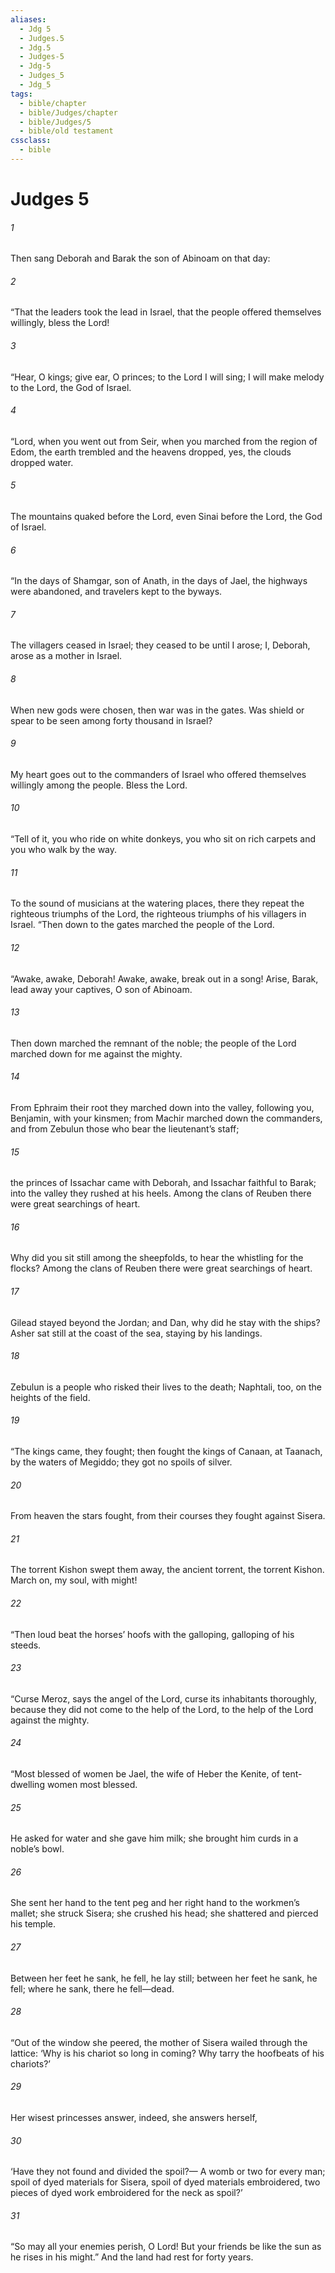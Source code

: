 ```yaml
---
aliases:
  - Jdg 5
  - Judges.5
  - Jdg.5
  - Judges-5
  - Jdg-5
  - Judges_5
  - Jdg_5
tags:
  - bible/chapter
  - bible/Judges/chapter
  - bible/Judges/5
  - bible/old testament
cssclass:
  - bible
---
```


# Judges 5

###### 1
Then sang Deborah and Barak the son of Abinoam on that day:
###### 2
“That the leaders took the lead in Israel, that the people offered themselves willingly, bless the Lord!
###### 3
“Hear, O kings; give ear, O princes; to the Lord I will sing; I will make melody to the Lord, the God of Israel.
###### 4
“Lord, when you went out from Seir, when you marched from the region of Edom,   the earth trembled and the heavens dropped, yes, the clouds dropped water.
###### 5
The mountains quaked before the Lord,   even Sinai before the Lord, the God of Israel.
###### 6
“In the days of Shamgar, son of Anath, in the days of Jael, the highways were abandoned, and travelers kept to the byways.
###### 7
The villagers ceased in Israel; they ceased to be until I arose; I, Deborah, arose as a mother in Israel.
###### 8
When new gods were chosen, then war was in the gates.   Was shield or spear to be seen among forty thousand in Israel?
###### 9
My heart goes out to the commanders of Israel who offered themselves willingly among the people. Bless the Lord.
###### 10
“Tell of it, you who ride on white donkeys, you who sit on rich carpets and you who walk by the way.
###### 11
To the sound of musicians at the watering places, there they repeat the righteous triumphs of the Lord, the righteous triumphs of his villagers in Israel. “Then down to the gates marched the people of the Lord.
###### 12
“Awake, awake, Deborah! Awake, awake, break out in a song! Arise, Barak, lead away your captives, O son of Abinoam.
###### 13
Then down marched the remnant of the noble; the people of the Lord marched down for me against the mighty.
###### 14
From Ephraim their root they marched down into the valley, following you, Benjamin, with your kinsmen; from Machir marched down the commanders, and from Zebulun those who bear the lieutenant’s staff;
###### 15
the princes of Issachar came with Deborah, and Issachar faithful to Barak; into the valley they rushed at his heels. Among the clans of Reuben there were great searchings of heart.
###### 16
Why did you sit still among the sheepfolds, to hear the whistling for the flocks? Among the clans of Reuben there were great searchings of heart.
###### 17
Gilead stayed beyond the Jordan;   and Dan, why did he stay with the ships?   Asher sat still at the coast of the sea, staying by his landings.
###### 18
Zebulun is a people who risked their lives to the death;   Naphtali, too, on the heights of the field.
###### 19
“The kings came, they fought; then fought the kings of Canaan, at Taanach, by the waters of Megiddo;   they got no spoils of silver.
###### 20
From heaven the stars fought, from their courses they fought against Sisera.
###### 21
The torrent Kishon swept them away, the ancient torrent, the torrent Kishon. March on, my soul, with might!
###### 22
“Then loud beat the horses’ hoofs with the galloping, galloping of his steeds.
###### 23
“Curse Meroz, says the angel of the Lord, curse its inhabitants thoroughly,   because they did not come to the help of the Lord, to the help of the Lord against the mighty.
###### 24
“Most blessed of women be Jael, the wife of Heber the Kenite, of tent-dwelling women most blessed.
###### 25
He asked for water and she gave him milk; she brought him curds in a noble’s bowl.
###### 26
She sent her hand to the tent peg and her right hand to the workmen’s mallet; she struck Sisera; she crushed his head; she shattered and pierced his temple.
###### 27
Between her feet he sank, he fell, he lay still; between her feet he sank, he fell; where he sank, there he fell—dead.
###### 28
“Out of the window she peered, the mother of Sisera wailed through the lattice: ‘Why is his chariot so long in coming? Why tarry the hoofbeats of his chariots?’
###### 29
Her wisest princesses answer, indeed, she answers herself,
###### 30
‘Have they not found and divided the spoil?— A womb or two for every man; spoil of dyed materials for Sisera, spoil of dyed materials embroidered, two pieces of dyed work embroidered for the neck as spoil?’
###### 31
“So may all your enemies perish, O Lord! But your friends be like the sun as he rises in his might.”   And the land had rest for forty years.


